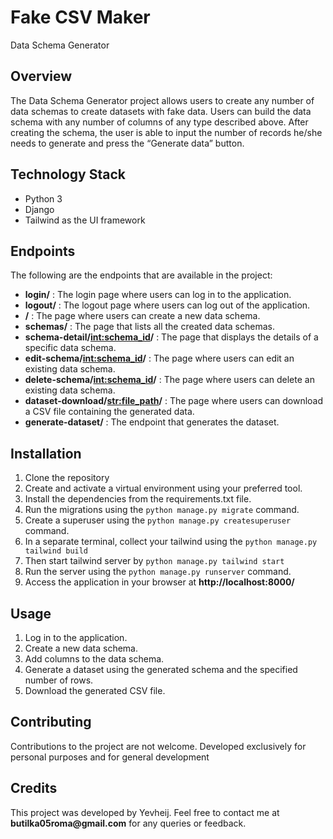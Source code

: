 # Fake CSV Maker
Data Schema Generator

## Overview
The Data Schema Generator project allows users to create any number of data schemas to create datasets with fake data. Users can build the data schema with any number of columns of any type described above. After creating the schema, the user is able to input the number of records he/she needs to generate and press the “Generate data” button.

## Technology Stack
- Python 3
- Django
- Tailwind as the UI framework
## Endpoints
The following are the endpoints that are available in the project:

- **login/** : The login page where users can log in to the application.
- **logout/** : The logout page where users can log out of the application.
- **/** : The page where users can create a new data schema.
- **schemas/** : The page that lists all the created data schemas.
- **schema-detail/<int:schema_id>/** : The page that displays the details of a specific data schema.
- **edit-schema/<int:schema_id>/** : The page where users can edit an existing data schema.
- **delete-schema/<int:schema_id>/** : The page where users can delete an existing data schema.
- **dataset-download/<str:file_path>/** : The page where users can download a CSV file containing the generated data.
- **generate-dataset/** : The endpoint that generates the dataset.

## Installation
1. Clone the repository
2. Create and activate a virtual environment using your preferred tool.
3. Install the dependencies from the requirements.txt file.
4. Run the migrations using the ```python manage.py migrate``` command.
5. Create a superuser using the ```python manage.py createsuperuser``` command.
6. In a separate terminal, collect your tailwind using the ```python manage.py tailwind build```
7. Then start tailwind server by ```python manage.py tailwind start```
8. Run the server using the ```python manage.py runserver``` command.
9. Access the application in your browser at **http://localhost:8000/**

## Usage
1. Log in to the application.
2. Create a new data schema.
3. Add columns to the data schema.
4. Generate a dataset using the generated schema and the specified number of rows.
5. Download the generated CSV file.

## Contributing
Contributions to the project are not welcome. Developed exclusively for personal purposes and for general development

## Credits
This project was developed by Yevheij. Feel free to contact me at __butilka05roma@gmail.com__ for any queries or feedback.
